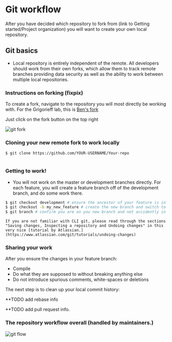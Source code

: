 # Git workflow

After you have decided which repository to fork from (link to Getting started/Project organization) you will want to create your own local repository.

## Git basics

* Local repository is entirely independent of the remote. All developers should work from their own forks, which allow them to track remote branches providing data security as well as the ability to work between multiple local repositories.

### Instructions on forking (fixpix)

To create a fork, navigate to the repository you will most directly be working with. For the Grigorieff lab, this is [Ben's fork](https://github.com/bHimes/cisTEM_downstream_bah) 

Just click on the fork button on the top right

![git fork](../../../../icons/gitfork2.png)

### Cloning your new remote fork to work locally

```bash
$ git clone https://github.com/YOUR-USERNAME/Your-repo
```

```{note} Your-repo in the current example is cisTEM_downstream_bah.The full URL can be copied from the green "code" box on your github page.
```

### Getting to work!

* You will not work on the master or development branches directly. For each feature, you will create a feature branch off of the development branch, and do some work there.

```bash
$ git checkout development # ensure the ancestor of your feature is infact the development branch
$ git checkout -b my_new_feature # create the new branch and switch to it in one step
$ git branch # confirm you are on you new branch and not accidently in a detached HEAD state
```

```{hint} **Saving, and reverting changes in your local repo**
If you are not familiar with CLI git, please read through the sections "Saving changes, Inspecting a repository and Undoing changes" in this very nice [tutorial by Atlassian.](https://www.atlassian.com/git/tutorials/undoing-changes)
```


### Sharing your work

After you ensure the changes in your feature branch:
- Compile
- Do what they are supposed to without breaking anything else
- Do not introduce spurious comments, white-spaces or deletions

The next step is to clean up your local commit history:

**TODO add rebase info

**TODO add pull request info.

### The repository workflow overall (handled by maintainers.)


![git flow](../../../../icons/gitflow2.svg)